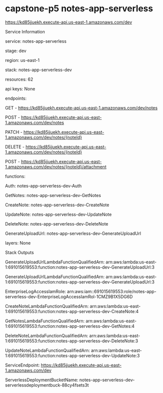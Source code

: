 # capstone-p5 notes-app-serverless
https://kd85jjuekh.execute-api.us-east-1.amazonaws.com/dev

Service Information

service: notes-app-serverless

stage: dev

region: us-east-1

stack: notes-app-serverless-dev

resources: 62

api keys:
  None
  
endpoints:

  GET - https://kd85jjuekh.execute-api.us-east-1.amazonaws.com/dev/notes
  
  POST - https://kd85jjuekh.execute-api.us-east-1.amazonaws.com/dev/notes
  
  PATCH - https://kd85jjuekh.execute-api.us-east-1.amazonaws.com/dev/notes/{noteId}
  
  DELETE - https://kd85jjuekh.execute-api.us-east-1.amazonaws.com/dev/notes/{noteId}
  
  POST - https://kd85jjuekh.execute-api.us-east-1.amazonaws.com/dev/notes/{noteId}/attachment
  
functions:

  Auth: notes-app-serverless-dev-Auth
  
  GetNotes: notes-app-serverless-dev-GetNotes
  
  CreateNote: notes-app-serverless-dev-CreateNote
  
  UpdateNote: notes-app-serverless-dev-UpdateNote
  
  DeleteNote: notes-app-serverless-dev-DeleteNote
  
  GenerateUploadUrl: notes-app-serverless-dev-GenerateUploadUrl
  
layers:
  None

Stack Outputs

GenerateUploadUrlLambdaFunctionQualifiedArn: arn:aws:lambda:us-east-1:691015619553:function:notes-app-serverless-dev-GenerateUploadUrl:3

GenerateUploadUrlLambdaFunctionQualifiedArn: arn:aws:lambda:us-east-1:691015619553:function:notes-app-serverless-dev-GenerateUploadUrl:3

EnterpriseLogAccessIamRole: arn:aws:iam::691015619553:role/notes-app-serverless-dev-EnterpriseLogAccessIamRol-1CMZ9B1X5DG6D

CreateNoteLambdaFunctionQualifiedArn: arn:aws:lambda:us-east-1:691015619553:function:notes-app-serverless-dev-CreateNote:4

GetNotesLambdaFunctionQualifiedArn: arn:aws:lambda:us-east-1:691015619553:function:notes-app-serverless-dev-GetNotes:4

DeleteNoteLambdaFunctionQualifiedArn: arn:aws:lambda:us-east-1:691015619553:function:notes-app-serverless-dev-DeleteNote:3

UpdateNoteLambdaFunctionQualifiedArn: arn:aws:lambda:us-east-1:691015619553:function:notes-app-serverless-dev-UpdateNote:3

ServiceEndpoint: https://kd85jjuekh.execute-api.us-east-1.amazonaws.com/dev

ServerlessDeploymentBucketName: notes-app-serverless-dev-serverlessdeploymentbuck-88cy4fsets3t
